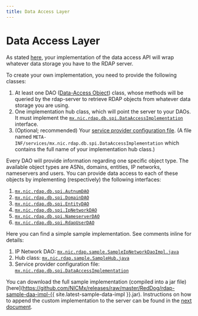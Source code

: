 ```yaml
---
title: Data Access Layer
---
```


# Data Access Layer

As stated [here](intro.html#what-is-red-dog), your implementation of the data access API will wrap whatever data storage you have to the RDAP server.

To create your own implementation, you need to provide the following classes:

1. At least one DAO ([Data-Access Object](https://en.wikipedia.org/wiki/Data_access_object)) class, whose methods will be queried by the rdap-server to retrieve RDAP objects from whatever data storage you are using.
2. One implementation hub class, which will point the server to your DAOs. It must implement the [`mx.nic.rdap.db.spi.DataAccessImplementation`](https://github.com/NICMx/rdap-data-access-api/blob/c225a0822e6aaed841d98c370c7fbe3b54ee7e3a/src/main/java/mx/nic/rdap/db/spi/DataAccessImplementation.java) interface.
3. (Optional; recommended) Your [service provider configuration file](https://docs.oracle.com/javase/tutorial/ext/basics/spi.html#register-service-providers). (A file named `META-INF/services/mx.nic.rdap.db.spi.DataAccessImplementation` which contains the full name of your implementation hub class.)

Every DAO will provide information regarding one specific object type. The available object types are ASNs, domains, entities, IP networks, nameservers and users. You can provide data access to each of these objects by implementing (respectively) the following interfaces:

1. [`mx.nic.rdap.db.spi.AutnumDAO`](https://github.com/NICMx/rdap-data-access-api/blob/c225a0822e6aaed841d98c370c7fbe3b54ee7e3a/src/main/java/mx/nic/rdap/db/spi/AutnumDAO.java)
2. [`mx.nic.rdap.db.spi.DomainDAO`](https://github.com/NICMx/rdap-data-access-api/blob/c225a0822e6aaed841d98c370c7fbe3b54ee7e3a/src/main/java/mx/nic/rdap/db/spi/DomainDAO.java)
3. [`mx.nic.rdap.db.spi.EntityDAO`](https://github.com/NICMx/rdap-data-access-api/blob/c225a0822e6aaed841d98c370c7fbe3b54ee7e3a/src/main/java/mx/nic/rdap/db/spi/EntityDAO.java)
4. [`mx.nic.rdap.db.spi.IpNetworkDAO`](https://github.com/NICMx/rdap-data-access-api/blob/c225a0822e6aaed841d98c370c7fbe3b54ee7e3a/src/main/java/mx/nic/rdap/db/spi/IpNetworkDAO.java)
5. [`mx.nic.rdap.db.spi.NameserverDAO`](https://github.com/NICMx/rdap-data-access-api/blob/c225a0822e6aaed841d98c370c7fbe3b54ee7e3a/src/main/java/mx/nic/rdap/db/spi/NameserverDAO.java)
6. [`mx.nic.rdap.db.spi.RdapUserDAO`](https://github.com/NICMx/rdap-data-access-api/blob/c225a0822e6aaed841d98c370c7fbe3b54ee7e3a/src/main/java/mx/nic/rdap/db/spi/RdapUserDAO.java)

Here you can find a simple sample implementation. See comments inline for details:

1. IP Network DAO: [`mx.nic.rdap.sample.SampleIpNetworkDaoImpl.java`](sample-code/SampleIpNetworkDaoImpl.java)
2. Hub class: [`mx.nic.rdap.sample.SampleHub.java`](sample-code/SampleHub.java)
3. Service provider configuration file: [`mx.nic.rdap.db.spi.DataAccessImplementation`](sample-code/mx.nic.rdap.db.spi.DataAccessImplementation)

You can download the full sample implementation (compiled into a jar file) [here](https://github.com/NICMx/releases/raw/master/RedDog/rdap-sample-daa-impl-{{ site.latest-sample-data-impl }}.jar). Instructions on how to append the custom implementation to the server can be found in the [next document](server-install-custom.html).

